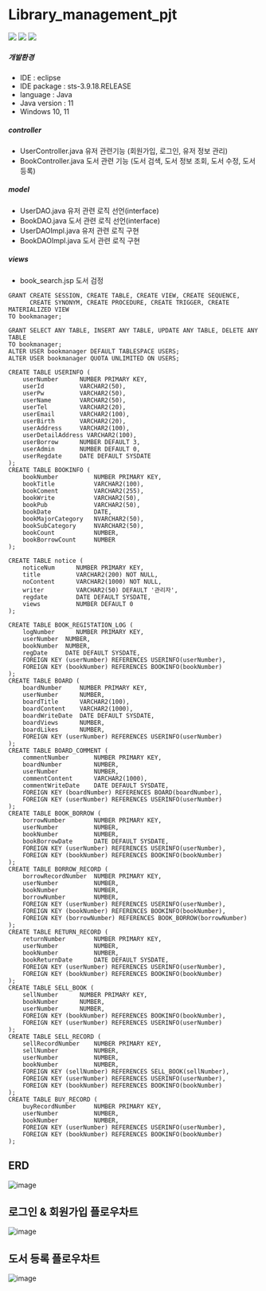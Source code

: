 # Library_management_pjt

  <img src="https://img.shields.io/badge/java-007396?style=for-the-badge&logo=java&logoColor=white"> 
  <img src="https://img.shields.io/badge/oracle-F80000?style=for-the-badge&logo=oracle&logoColor=white"> 
  <img src="https://img.shields.io/badge/spring-6DB33F?style=for-the-badge&logo=spring&logoColor=white"> 

##### 개발환경
- IDE : eclipse
- IDE package : sts-3.9.18.RELEASE
- language : Java
- Java version : 11
- Windows 10, 11

##### controller
- UserController.java
  유저 관련기능 (회원가입, 로그인, 유저 정보 관리)
- BookController.java
  도서 관련 기능 (도서 검색, 도서 정보 조회, 도서 수정, 도서 등록)

##### model
- UserDAO.java
  유저 관련 로직 선언(interface)
- BookDAO.java
  도서 관련 로직 선언(interface)
- UserDAOImpl.java
  유저 관련 로직 구현
- BookDAOImpl.java
  도서 관련 로직 구현

##### views
- book_search.jsp
  도서 검정
```
GRANT CREATE SESSION, CREATE TABLE, CREATE VIEW, CREATE SEQUENCE, 
      CREATE SYNONYM, CREATE PROCEDURE, CREATE TRIGGER, CREATE MATERIALIZED VIEW 
TO bookmanager;

GRANT SELECT ANY TABLE, INSERT ANY TABLE, UPDATE ANY TABLE, DELETE ANY TABLE 
TO bookmanager;
ALTER USER bookmanager DEFAULT TABLESPACE USERS;
ALTER USER bookmanager QUOTA UNLIMITED ON USERS;

CREATE TABLE USERINFO (
    userNumber      NUMBER PRIMARY KEY,
    userId          VARCHAR2(50),
    userPw          VARCHAR2(50),
    userName        VARCHAR2(50),
    userTel         VARCHAR2(20),
    userEmail       VARCHAR2(100),
    userBirth       VARCHAR2(20),
    userAddress     VARCHAR2(100),
    userDetailAddress VARCHAR2(100),
    userBorrow      NUMBER DEFAULT 3,
    userAdmin       NUMBER DEFAULT 0,
    userRegdate     DATE DEFAULT SYSDATE
);
CREATE TABLE BOOKINFO (
    bookNumber          NUMBER PRIMARY KEY,
    bookTitle           VARCHAR2(100),
    bookComent          VARCHAR2(255),
    bookWrite           VARCHAR2(50),
    bookPub             VARCHAR2(50),
    bookDate            DATE,
    bookMajorCategory   NVARCHAR2(50),
    bookSubCategory     NVARCHAR2(50),
    bookCount           NUMBER,
    bookBorrowCount     NUMBER
);

CREATE TABLE notice (
    noticeNum      NUMBER PRIMARY KEY,
    title          VARCHAR2(200) NOT NULL,
    noContent      VARCHAR2(1000) NOT NULL,
    writer         VARCHAR2(50) DEFAULT '관리자',
    regdate        DATE DEFAULT SYSDATE,
    views          NUMBER DEFAULT 0
);

CREATE TABLE BOOK_REGISTATION_LOG (
    logNumber      NUMBER PRIMARY KEY,
    userNumber  NUMBER,
    bookNumber  NUMBER,
    regDate     DATE DEFAULT SYSDATE,
    FOREIGN KEY (userNumber) REFERENCES USERINFO(userNumber),
    FOREIGN KEY (bookNumber) REFERENCES BOOKINFO(bookNumber)
);
CREATE TABLE BOARD (
    boardNumber     NUMBER PRIMARY KEY,
    userNumber      NUMBER,
    boardTitle      VARCHAR2(100),
    boardContent    VARCHAR2(1000),
    boardWriteDate  DATE DEFAULT SYSDATE,
    boardViews      NUMBER,
    boardLikes      NUMBER,
    FOREIGN KEY (userNumber) REFERENCES USERINFO(userNumber)
);
CREATE TABLE BOARD_COMMENT (
    commentNumber       NUMBER PRIMARY KEY,
    boardNumber         NUMBER,
    userNumber          NUMBER,
    commentContent      VARCHAR2(1000),
    commentWriteDate    DATE DEFAULT SYSDATE,
    FOREIGN KEY (boardNumber) REFERENCES BOARD(boardNumber),
    FOREIGN KEY (userNumber) REFERENCES USERINFO(userNumber)
);
CREATE TABLE BOOK_BORROW (
    borrowNumber        NUMBER PRIMARY KEY,
    userNumber          NUMBER,
    bookNumber          NUMBER,
    bookBorrowDate      DATE DEFAULT SYSDATE,
    FOREIGN KEY (userNumber) REFERENCES USERINFO(userNumber),
    FOREIGN KEY (bookNumber) REFERENCES BOOKINFO(bookNumber)
);
CREATE TABLE BORROW_RECORD (
    borrowRecordNumber  NUMBER PRIMARY KEY,
    userNumber          NUMBER,
    bookNumber          NUMBER,
    borrowNumber        NUMBER,
    FOREIGN KEY (userNumber) REFERENCES USERINFO(userNumber),
    FOREIGN KEY (bookNumber) REFERENCES BOOKINFO(bookNumber),
    FOREIGN KEY (borrowNumber) REFERENCES BOOK_BORROW(borrowNumber)
);
CREATE TABLE RETURN_RECORD (
    returnNumber        NUMBER PRIMARY KEY,
    userNumber          NUMBER,
    bookNumber          NUMBER,
    bookReturnDate      DATE DEFAULT SYSDATE,
    FOREIGN KEY (userNumber) REFERENCES USERINFO(userNumber),
    FOREIGN KEY (bookNumber) REFERENCES BOOKINFO(bookNumber)
);
CREATE TABLE SELL_BOOK (
    sellNumber      NUMBER PRIMARY KEY,
    bookNumber      NUMBER,
    userNumber      NUMBER,
    FOREIGN KEY (bookNumber) REFERENCES BOOKINFO(bookNumber),
    FOREIGN KEY (userNumber) REFERENCES USERINFO(userNumber)
);
CREATE TABLE SELL_RECORD (
    sellRecordNumber    NUMBER PRIMARY KEY,
    sellNumber          NUMBER,
    userNumber          NUMBER,
    bookNumber          NUMBER,
    FOREIGN KEY (sellNumber) REFERENCES SELL_BOOK(sellNumber),
    FOREIGN KEY (userNumber) REFERENCES USERINFO(userNumber),
    FOREIGN KEY (bookNumber) REFERENCES BOOKINFO(bookNumber)
);
CREATE TABLE BUY_RECORD (
    buyRecordNumber     NUMBER PRIMARY KEY,
    userNumber          NUMBER,
    bookNumber          NUMBER,
    FOREIGN KEY (userNumber) REFERENCES USERINFO(userNumber),
    FOREIGN KEY (bookNumber) REFERENCES BOOKINFO(bookNumber)
);

```

## ERD
![image](https://github.com/user-attachments/assets/e37eb2fd-e6f8-457a-8bf0-caaeecd9eebb)

## 로그인 & 회원가입 플로우차트
![image](https://github.com/user-attachments/assets/42c9b8b7-f470-4843-82bc-3ed59fce2352)

## 도서 등록 플로우차트
![image](https://github.com/user-attachments/assets/ddda9356-1cb5-4e6b-aa1d-6a7f0d169dc4)

